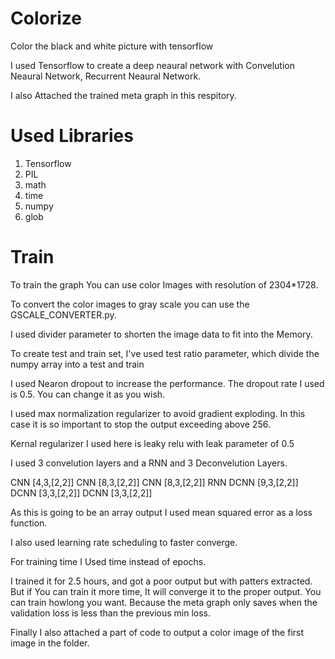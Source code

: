 # Colorize
Color the black and white picture with tensorflow

I used Tensorflow to create a deep neaural network with Convelution Neaural Network, Recurrent Neaural Network. 

I also Attached the trained meta graph in this respitory.

# Used Libraries

1. Tensorflow
2. PIL
3. math
4. time
5. numpy
6. glob

# Train
To train the graph You can use color Images with resolution of 2304*1728.

To convert the color images to gray scale you can use the GSCALE_CONVERTER.py.

I used divider parameter to shorten the image data to fit into the Memory.

To create test and train set, I've used test ratio parameter, which divide the numpy array into a test and train

I used Nearon dropout to increase the performance. The dropout rate I used is 0.5. You can change it as you wish.
 
 I used max normalization regularizer to avoid gradient exploding. In this case it is so important to stop the output exceeding above 256.
 
 Kernal regularizer I used here is leaky relu with leak parameter of 0.5
 
 I used 3 convelution layers and a RNN and 3 Deconvelution Layers.
 
 CNN    [4,3,[2,2]]
 CNN    [8,3,[2,2]]
 CNN    [8,3,[2,2]]
 RNN
 DCNN   [9,3,[2,2]]
 DCNN   [3,3,[2,2]]
 DCNN   [3,3,[2,2]]
 
 As this is going to be an array output I used mean squared error as a loss function.
 
 I also used learning rate scheduling to faster converge.
 
 For training time I Used time instead of epochs.
 
 I trained it for 2.5 hours, and got a poor output but with patters extracted. But if You can train it more time, It will converge it to the proper output.
 You can train howlong you want. Because the meta graph only saves when the validation loss is less than the previous min loss.
 
 Finally I also attached a part of code to output a color image of the first image in the folder.
 
 
